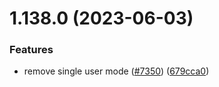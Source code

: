 # 1.138.0 (2023-06-03)


### Features

* remove single user mode ([#7350](https://github.com/EddieHubCommunity/LinkFree/issues/7350)) ([679cca0](https://github.com/EddieHubCommunity/LinkFree/commit/679cca0a3c5c8505de7576fd00418af702f2f05b))



